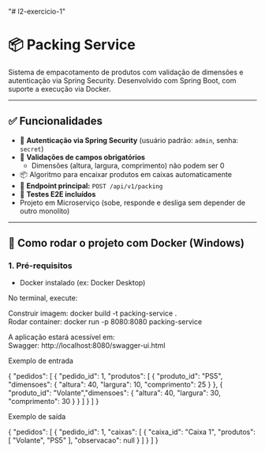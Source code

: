 "# l2-exercicio-1" 

# 📦 Packing Service

Sistema de empacotamento de produtos com validação de dimensões e autenticação via Spring Security. Desenvolvido com Spring Boot, com suporte a execução via Docker.

---

## ✅ Funcionalidades

- 🔐 **Autenticação via Spring Security** (usuário padrão: `admin`, senha: `secret`)
- 🧪 **Validações de campos obrigatórios**
  - Dimensões (altura, largura, comprimento) não podem ser 0
- 📦 Algoritmo para encaixar produtos em caixas automaticamente
- 🔄 **Endpoint principal:** `POST /api/v1/packing`
- 🧪 **Testes E2E incluídos**
-  Projeto em Microserviço (sobe, responde e desliga sem depender de outro monolito)
---

## 🚀 Como rodar o projeto com Docker (Windows)

### 1. **Pré-requisitos**

- Docker instalado (ex: Docker Desktop)

No terminal, execute:

Construir imagem: docker build -t packing-service . </br>
Rodar container: docker run -p 8080:8080 packing-service</br>

A aplicação estará acessível em:</br>
Swagger: http://localhost:8080/swagger-ui.html</br>

Exemplo de entrada</br>

{
  "pedidos": [
    {
      "pedido_id": 1,
      "produtos": [
        { "produto_id": "PS5",    "dimensoes": { "altura": 40, "largura": 10, "comprimento": 25 } },
        { "produto_id": "Volante","dimensoes": { "altura": 40, "largura": 30, "comprimento": 30 } }
      ]
    }
  ]
}


Exemplo de saída</br>

{
  "pedidos": [
    {
      "pedido_id": 1,
      "caixas": [
        {
          "caixa_id": "Caixa 1",
          "produtos": [
            "Volante",
            "PS5"
          ],
          "observacao": null
        }
      ]
    }
  ]
}


